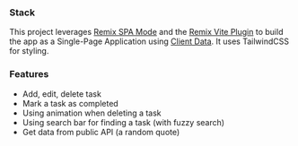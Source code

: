 ### Stack

This project leverages [Remix SPA Mode](https://remix.run/docs/en/main/future/spa-mode) and the [Remix Vite Plugin](https://remix.run/docs/en/main/future/vite) to build the app as a Single-Page Application using [Client Data](https://remix.run/docs/en/main/guides/client-data). It uses TailwindCSS for styling.


### Features

- Add, edit, delete task
- Mark a task as completed
- Using animation when deleting a task
- Using search bar for finding a task (with fuzzy search)
- Get data from public API (a random quote)
